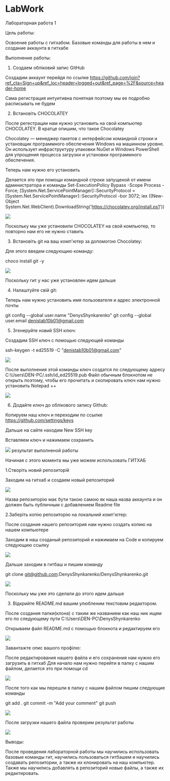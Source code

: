 # LabWork

Лабораторная работа 1

Цель работы:

Освоение работы с гитхабом. Базовые команды для работы в нем и создание аккаунта в гитхабе

Выполнение работы:

1. Создаем обліковий запис GitHub

Создадим аккаунт перейдя по ссылке https://github.com/join?ref_cta=Sign+up&ref_loc=header+logged+out&ref_page=%2F&source=header-home

Сама регистрация интуитивна понятная поэтому мы ее подробно расписывать не будем

2. Встановіть CHOCOLATEY

После регестрации нам нужно установить на свой компьютер CHOCOLATEY. В кратце опишим, что такое Chocolatey

Chocolatey — менеджер пакетов с интерфейсом командной строки и установщик программного обеспечения Windows на машинном уровне.
Он использует инфраструктуру упаковки NuGet и Windows PowerShell для упрощения процесса загрузки и установки программного обеспечения.

Теперь нам нужно его установить

Делается это при помощи командной строки запущеной от имени администратора и команды Set-ExecutionPolicy Bypass -Scope Process -Force; [System.Net.ServicePointManager]::SecurityProtocol = [System.Net.ServicePointManager]::SecurityProtocol -bor 3072; iex ((New-Object System.Net.WebClient).DownloadString('https://chocolatey.org/install.ps1'))

![](ChocoInstall.png)

Поскольку мы уже установили CHOCOLATEY на свой компьютер, то повторно нам его не нужно ставить 

3. Встановіть git на ваш комп'ютер за допомогою Chocolatey:

Для этого введем следующию команду:

choco install git -y

![](ChocoInstall.png)

Поскольку гит у нас уже установлен идем дальше

4. Налаштуйте свій git:

Теперь нам нужно установить имя пользователя и адрес электронной почты 

git config --global user.name "DenysShynkarenko"
git config --global user.email denistab10b01@gmail.com

5. Згенеруйте новий SSH ключ:

Создадим SSH ключ с помощью следующей команды

ssh-keygen -t ed25519 -C "denistab10b01@gmail.com"

![](ShhKey.jpg)

После выполнения этой команды ключ создатся по следующему адресу C:\Users\DEN-PC/.ssh/id_ed25519.pub
Файл обычным блокнотом не открыть поэтому, чтобы его прочитать и скопировать ключ нам нужно установить Notepad ++

![](SHHkeyOpen.png)

6. Додайте ключ до облікового запису Github:

Копируем наш ключ и переходим по ссылке https://github.com/settings/keys

Дальше на сайте находим New SSH key 

Вставляем ключ и нажимаем сохранить

![](SHHresult.png)
результат выполненой работы

Начиная с этого момента мы уже можем использовать ГИТХАБ

1.Створіть новий репозиторій

Заходим на гитхаб и создаем новый репозиторий 

![](NewRep.png)

Назва репозиторію має бути такою самою як наша назва аккаунта и он должен быть публичным с добавлением Readme file

2.Заберіть копію репозиторію на локальний комп'ютер:

После создания нашего репозитория нам нужно создать копию на нашем компьютере 

Заходим в наш созданый репозиторий и нажимаем на Code и копируем следующию ссылку 

![](Clone.png)

Дальше заходим в гитбаш и пишим команду 

git clone git@github.com:DenysShynkarenko/DenysShynkarenko.git

![](clonegit.png)

Поскольку мы уже это сделали до этого идем дальше

3. Відкрийте README.md вашим улюбленим текстовим редактором.

После создания папки(клона) с таким же названием как наш ник ищем его по следующему пути C:\Users\DEN-PC\DenysShynkarenko

Открываем файл README.md с помощью блокнота и редактируем его 

![](Read1.png)

Завантажте опис вашого профілю:

После редактирования нашего файла и его сохранения нам нужно его загрузить в гитхаб 
Для начало нам нужно перейти в папку с нашим файлом, делается это при помощи cd

![](cd.png)

После того как мы перешли в папку с нашим файлом пишим следующие команды 

git add .
git commit -m "Add your comment"
git push

![](add.png)

После загрузки нашего файла проверим результат работы 

![](Profile.png)

Выводы:

После проведения лабораторной работы мы научились использовать базовые команды гит, научились пользоваться гитбашем и научились создавать репозитории, а также их клонировать на наш компьютер. Также мы научились добавлять в репозиторий новые файлы, а также их редактировать. 


 


























